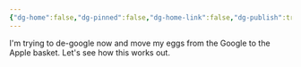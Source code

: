```yaml
---
{"dg-home":false,"dg-pinned":false,"dg-home-link":false,"dg-publish":true,"tags":["dgblip"],"disabled rules":["yaml-title","yaml-title-alias","file-name-heading"],"title":"philipp on mastodon @ 2024-07-13","created-date":"2024-07-13T18:30:46","id":112780603989469520,"updated-date":"2025-05-02T08:50:44","dg-path":"blips/112780603989469522.md","permalink":"/blips/112780603989469522/","dgPassFrontmatter":true}
---
```



I'm trying to de-google now and move my eggs from the Google to the Apple basket. Let's see how this works out.



